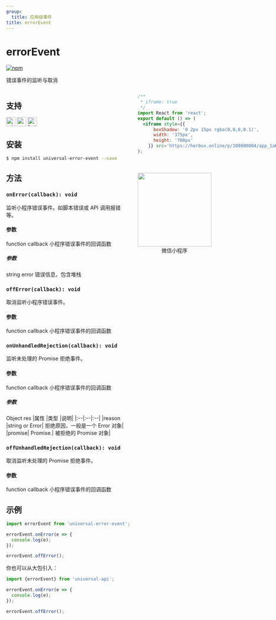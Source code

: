 ```yaml
---
group:
  title: 应用级事件
title: errorEvent
---
```


# errorEvent 
[![npm](https://img.shields.io/npm/v/universal-error-event.svg)](https://www.npmjs.com/package/universal-error-event)

错误事件的监听与取消

<div style="display: flex;flex-direction: row;justify-content: space-between;">
<div style="margin-right: 20px;">

## 支持
<img alt="miniApp" src="https://gw.alicdn.com/tfs/TB1bBpmbRCw3KVjSZFuXXcAOpXa-200-200.svg" width="25px" height="25px" title="阿里小程序" /> <img alt="wechatMiniprogram" src="https://img.alicdn.com/tfs/TB1slcYdxv1gK0jSZFFXXb0sXXa-200-200.svg" width="25px" height="25px" title="微信小程序"> <img alt="bytedanceMicroApp" src="https://gw.alicdn.com/tfs/TB1jFtVzO_1gK0jSZFqXXcpaXXa-200-200.svg" width="25px" height="25px" title="字节跳动小程序">

## 安装

```bash
$ npm install universal-error-event --save
```

## 方法

### `onError(callback): void`

监听小程序错误事件。如脚本错误或 API 调用报错等。

#### 参数
function callback
小程序错误事件的回调函数

##### 参数
string error
错误信息，包含堆栈

### `offError(callback): void`

取消监听小程序错误事件。

#### 参数
function callback
小程序错误事件的回调函数

### `onUnhandledRejection(callback): void`

监听未处理的 Promise 拒绝事件。

#### 参数
function callback
小程序错误事件的回调函数

##### 参数
Object res
|属性	|类型	|说明|
|:--|:--|:--|
|reason	|string or Error|	拒绝原因，一般是一个 Error 对象|
|promise|	Promise.<any>|	被拒绝的 Promise 对象|

### `offUnhandledRejection(callback): void`

取消监听未处理的 Promise 拒绝事件。

#### 参数
function callback
小程序错误事件的回调函数

## 示例

```js
import errorEvent from 'universal-error-event';

errorEvent.onError(e => {
  console.log(e);
});

errorEvent.offError();
```

你也可以从大包引入：

```js
import {errorEvent} from 'universal-api';

errorEvent.onError(e => {
  console.log(e);
});

errorEvent.offError();
```

</div>
<div>

```jsx | inline
/**
 * iframe: true
 */
import React from 'react';
export default () => (
  <iframe style={{
      boxShadow: '0 2px 15px rgba(0,0,0,0.1)',
      width: '375px',
      height: '700px'
    }} src='https://herbox.online/p/109000004/app_1aKtEd7SK?previewZoom=100&view=preview&defaultPage=pages/universal-error-event/index&topSlider=false'></iframe>
);
```

<div style="display: flex;margin-top: 50px;">
  <div>
    <img src="https://img.alicdn.com/imgextra/i4/O1CN01HrOhz21r6bUKtdIOe_!!6000000005582-0-tps-622-634.jpg" width="200" height="200" />
    <div style="text-align: center;">微信小程序</div>
  </div>
</div>

</div>
</div>